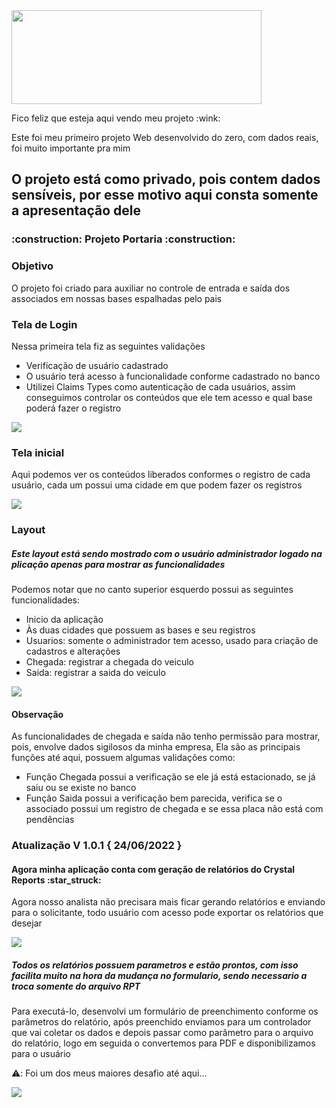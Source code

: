 
<div>
  <img src="https://user-images.githubusercontent.com/97187822/172213833-7e4e132b-8f03-4ca9-a3f6-5ff1739bfba3.gif" width="400px" height="150px" />
  </div>
  
<p> Fico feliz que esteja aqui vendo meu projeto :wink: </p>
<p> Este foi meu primeiro projeto Web desenvolvido do zero, com dados reais, foi muito importante pra mim </p>

<h2> O projeto está como privado, pois contem dados sensíveis, por esse motivo aqui consta somente a apresentação dele </h2>
<h3> :construction: Projeto Portaria :construction: </h3>

<h3> Objetivo </h3>

<p> O projeto foi criado para auxiliar no controle de entrada e saída dos associados em nossas bases espalhadas pelo pais <p/>

<h3> Tela de Login </h3>

<p> Nessa primeira tela fiz as seguintes validações </p>

<ul>
  <li> Verificação de usuário cadastrado </li>
  <li> O usuário terá acesso à funcionalidade conforme cadastrado no banco </li>
  <li> Utilizei Claims Types como autenticação de cada usuários, assim conseguimos controlar os conteúdos que ele tem acesso e qual base poderá fazer o registro </li>
</ul>
  
<div>
  <img src="https://user-images.githubusercontent.com/97187822/172205609-ec731063-8551-44d4-8a5b-9f3fbe4307a1.png" />
  </div>
  
<h3> Tela inicial </h3>
<p> Aqui podemos ver os conteúdos liberados conformes o registro de cada usuário, cada um possui uma cidade em que podem fazer os registros </p>

<div>
  <img src="https://user-images.githubusercontent.com/97187822/172209065-3715ef70-017b-4685-9413-43ae779194b9.gif" />
  </div>
  
  <h3> Layout </h3>
  <h5> Este layout está sendo mostrado com o usuário administrador logado na plicação apenas para mostrar as funcionalidades </h5>
  <p> Podemos notar que no canto superior esquerdo possui as seguintes funcionalidades: </p>
  
  <ul>
  <li> Inicio da aplicação </li>
  <li> Às duas cidades que possuem as bases e seu registros </li>
  <li> Usuarios: somente o administrador tem acesso, usado para criação de cadastros e alterações </li>
  <li> Chegada: registrar a chegada do veiculo </li>
  <li> Saida: registrar a saida do veiculo </li>
  </ul>
  
  <div>
  <img src="https://user-images.githubusercontent.com/97187822/172211244-904cac1f-a345-407d-a696-5e0434f6463b.gif" />
  </div>
  <h4> Observação </h4>
  <p> As funcionalidades de chegada e saída não tenho permissão para mostrar, pois, envolve dados sigilosos da minha empresa,
  Ela são as principais funções até aqui, possuem algumas validações como: </p>
  
  <ul>
  <li> Função Chegada possui a verificação se ele já está estacionado, se já saiu ou se existe no banco </li>
  <li> Função Saida possui a verificação bem parecida, verifica se o associado possui um registro de chegada e se essa placa não está com pendências </li>
  </ul>
  
  <h3> Atualização V 1.0.1 { 24/06/2022 }</h3>
  
  <h4> Agora minha aplicação conta com geração de relatórios do Crystal Reports :star_struck: </h4>
  
  <p> Agora nosso analista não precisara mais ficar gerando relatórios e enviando para o solicitante, todo usuário com acesso pode 
  exportar os relatórios que desejar </p>
  
  <div>
  <img src="https://user-images.githubusercontent.com/97187822/175658804-5a465f8e-30ad-4d2d-9c05-ef865bf8877c.gif" />
  </div>
  
  <h5> Todos os relatórios possuem parametros e estão prontos, com isso facilita muito na hora da mudança no formulario, sendo necessario 
  a troca somente do arquivo RPT </h5>
  
  <p> Para executá-lo, desenvolvi um formulário de preenchimento conforme os parâmetros do relatório, após preenchido enviamos para um controlador
  que vai coletar os dados e depois passar como parâmetro para o arquivo do relatório, logo em seguida o convertemos para PDF e disponibilizamos para o usuário
  </p>
  
  <p> ⚠️: Foi um dos meus maiores desafio até aqui... </p>
  
  <div>
  <img src="https://user-images.githubusercontent.com/97187822/175660591-fab056ab-817b-4771-8c64-17290ee6022f.gif" />
  </div>
  
  
  
  
  
  
  
  
  
  
